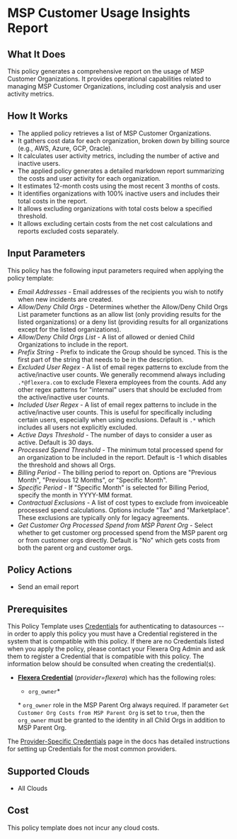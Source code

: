 # MSP Customer Usage Insights Report

## What It Does

This policy generates a comprehensive report on the usage of MSP Customer Organizations. It provides operational capabilities related to managing MSP Customer Organizations, including cost analysis and user activity metrics.

## How It Works

- The applied policy retrieves a list of MSP Customer Organizations.
- It gathers cost data for each organization, broken down by billing source (e.g., AWS, Azure, GCP, Oracle).
- It calculates user activity metrics, including the number of active and inactive users.
- The applied policy generates a detailed markdown report summarizing the costs and user activity for each organization.
- It estimates 12-month costs using the most recent 3 months of costs.
- It identifies organizations with 100% inactive users and includes their total costs in the report.
- It allows excluding organizations with total costs below a specified threshold.
- It allows excluding certain costs from the net cost calculations and reports excluded costs separately.

## Input Parameters

This policy has the following input parameters required when applying the policy template:

- *Email Addresses* - Email addresses of the recipients you wish to notify when new incidents are created.
- *Allow/Deny Child Orgs* - Determines whether the Allow/Deny Child Orgs List parameter functions as an allow list (only providing results for the listed organizations) or a deny list (providing results for all organizations except for the listed organizations).
- *Allow/Deny Child Orgs List* - A list of allowed or denied Child Organizations to include in the report.
- *Prefix String* - Prefix to indicate the Group should be synced. This is the first part of the string that needs to be in the description.
- *Excluded User Regex* - A list of email regex patterns to exclude from the active/inactive user counts. We generally recommend always including `.*@flexera.com` to exclude Flexera employees from the counts. Add any other regex patterns for "internal" users that should be excluded from the active/inactive user counts.
- *Included User Regex* - A list of email regex patterns to include in the active/inactive user counts. This is useful for specifically including certain users, especially when using exclusions. Default is `.*` which includes all users not explicitly excluded.
- *Active Days Threshold* - The number of days to consider a user as active. Default is 30 days.
- *Processed Spend Threshold* - The minimum total processed spend for an organization to be included in the report. Default is -1 which disables the threshold and shows all Orgs.
- *Billing Period* - The billing period to report on. Options are "Previous Month", "Previous 12 Months", or "Specific Month".
- *Specific Period* - If "Specific Month" is selected for Billing Period, specify the month in YYYY-MM format.
- *Contractual Exclusions* - A list of cost types to exclude from invoiceable processed spend calculations. Options include "Tax" and "Marketplace". These exclusions are typically only for legacy agreements.
- *Get Customer Org Processed Spend from MSP Parent Org* - Select whether to get customer org processed spend from the MSP parent org or from customer orgs directly. Default is "No" which gets costs from both the parent org and customer orgs.

## Policy Actions

- Send an email report

## Prerequisites

This Policy Template uses [Credentials](https://docs.flexera.com/flexera/EN/Automation/ManagingCredentialsExternal.htm) for authenticating to datasources -- in order to apply this policy you must have a Credential registered in the system that is compatible with this policy. If there are no Credentials listed when you apply the policy, please contact your Flexera Org Admin and ask them to register a Credential that is compatible with this policy. The information below should be consulted when creating the credential(s).

- [**Flexera Credential**](https://docs.flexera.com/flexera/EN/Automation/ProviderCredentials.htm) (*provider=flexera*) which has the following roles:
  - `org_owner`*

  \* `org_owner` role in the MSP Parent Org always required. If parameter `Get Customer Org Costs from MSP Parent Org` is set to `true`, then the `org_owner` must be granted to the identity in all Child Orgs in addition to MSP Parent Org.

The [Provider-Specific Credentials](https://docs.flexera.com/flexera/EN/Automation/ProviderCredentials.htm) page in the docs has detailed instructions for setting up Credentials for the most common providers.

## Supported Clouds

- All Clouds

## Cost

This policy template does not incur any cloud costs.
